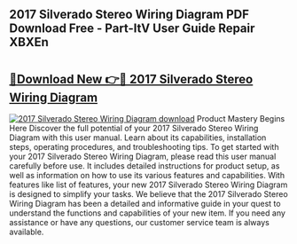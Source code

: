 ## 2017 Silverado Stereo Wiring Diagram PDF Download Free - Part-ItV User Guide Repair XBXEn

# <h2><a href="http://dfs4u3i.blite.top/?on=2017+Silverado+Stereo+Wiring+Diagram">🔗Download New 👉🔴 2017 Silverado Stereo Wiring Diagram</a></h2>

[![2017 Silverado Stereo Wiring Diagram download](https://i.imgur.com/lujVjoI.png)](http://dfs4u3i.blite.top/?on=2017+Silverado+Stereo+Wiring+Diagram)
Product Mastery Begins Here Discover the full potential of your 2017 Silverado Stereo Wiring Diagram with this user manual. Learn about its capabilities, installation steps, operating procedures, and troubleshooting tips. To get started with your 2017 Silverado Stereo Wiring Diagram, please read this user manual carefully before use. It includes detailed instructions for product setup, as well as information on how to use its various features and capabilities. With features like list of features, your new 2017 Silverado Stereo Wiring Diagram is designed to simplify your tasks. We believe that the 2017 Silverado Stereo Wiring Diagram has been a detailed and informative guide in your quest to understand the functions and capabilities of your new item. If you need any assistance or have any questions, our customer service team is always available.
